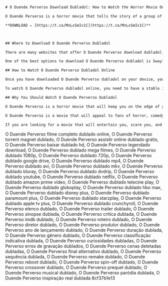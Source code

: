 
 ```html 
# O Duende Perverso Download Dubladol: How to Watch the Horror Movie Online
 
O Duende Perverso is a horror movie that tells the story of a group of friends who encounter a malicious leprechaun during a camping trip. The movie was released in 2020 and has been dubbed in Portuguese for the Brazilian audience. If you are looking for a way to watch O Duende Perverso online, you have come to the right place. In this article, we will show you how to download O Duende Perverso in high quality and enjoy the movie on your device.
 
**DOWNLOAD ✏ [https://t.co/MnLxSmIv1C](https://t.co/MnLxSmIv1C)**


 
## Where to Download O Duende Perverso Dubladol
 
There are many websites that offer O Duende Perverso download dubladol, but not all of them are reliable or safe. Some of them may contain viruses, malware, or unwanted ads that can harm your device or compromise your privacy. To avoid these risks, we recommend you to use a trusted and reputable source that provides O Duende Perverso download dubladol in high quality and without any hassle.
 
One of the best options to download O Duende Perverso dubladol is Sway[^1^], a Microsoft service that allows you to create and share interactive presentations. Sway has a link that lets you download O Duende Perverso dubladol in high quality and with subtitles. The link is https://sway.office.com/1uOuFz0pWVA8TfiS. All you need to do is click on the link and follow the instructions to download O Duende Perverso dubladol on your device.
 
## How to Watch O Duende Perverso Dubladol Online
 
Once you have downloaded O Duende Perverso dubladol on your device, you can watch it online anytime and anywhere. You can use any media player that supports AVI or DVDRip formats, such as VLC, Windows Media Player, or QuickTime. You can also stream O Duende Perverso dubladol online using a web browser that supports HTML5 video, such as Chrome, Firefox, or Safari.
 
To watch O Duende Perverso dubladol online, you need to have a stable internet connection and enough bandwidth to avoid buffering or lagging issues. You also need to have enough storage space on your device to store the downloaded file, which is about 700 MB in size. If you have any problems with watching O Duende Perverso dubladol online, you can contact the Sway support team for assistance.
 
## Why You Should Watch O Duende Perverso Dubladol
 
O Duende Perverso is a horror movie that will keep you on the edge of your seat with its suspenseful plot and terrifying scenes. The movie has received positive reviews from critics and audiences alike, who praised its originality, creativity, and humor. The movie also features a talented cast of actors who deliver convincing performances and bring the characters to life.
 
O Duende Perverso is a movie that will appeal to fans of horror, comedy, and fantasy genres. The movie has a unique premise that mixes Irish folklore with modern-day horror tropes. The movie also has a dark and twisted sense of humor that adds some levity to the scary moments. The movie is not for the faint-hearted, as it contains graphic violence, gore, and language that may offend some viewers.
 
If you are looking for a movie that will entertain you, scare you, and make you laugh at the same time, O Duende Perverso is the perfect choice for you. Download O Duende Perverso dubladol today and watch it online with your friends or family. You will not regret it!
 ``` 
O Duende Perverso filme completo dublado online,  O Duende Perverso torrent magnet dublado,  O Duende Perverso assistir online dublado gratis,  O Duende Perverso baixar dublado hd,  O Duende Perverso legendado download,  O Duende Perverso dublado mega filmes,  O Duende Perverso dublado 1080p,  O Duende Perverso dublado 720p,  O Duende Perverso dublado google drive,  O Duende Perverso dublado mp4,  O Duende Perverso dublado avi,  O Duende Perverso dublado mkv,  O Duende Perverso dublado bluray,  O Duende Perverso dublado dvdrip,  O Duende Perverso dublado youtube,  O Duende Perverso dublado netflix,  O Duende Perverso dublado amazon prime video,  O Duende Perverso dublado telecine play,  O Duende Perverso dublado globoplay,  O Duende Perverso dublado hbo max,  O Duende Perverso dublado disney plus,  O Duende Perverso dublado paramount plus,  O Duende Perverso dublado starzplay,  O Duende Perverso dublado apple tv plus,  O Duende Perverso dublado crunchyroll,  O Duende Perverso elenco dublado,  O Duende Perverso trailer dublado,  O Duende Perverso sinopse dublada,  O Duende Perverso critica dublada,  O Duende Perverso imdb dublado,  O Duende Perverso roteiro dublado,  O Duende Perverso diretor dublado,  O Duende Perverso produtor dublado,  O Duende Perverso ano de lançamento dublado,  O Duende Perverso duração dublada,  O Duende Perverso gênero dublado,  O Duende Perverso classificação indicativa dublada,  O Duende Perverso curiosidades dubladas,  O Duende Perverso erros de gravação dublados,  O Duende Perverso cenas deletadas dubladas,  O Duende Perverso final alternativo dublado,  O Duende Perverso sequência dublada,  O Duende Perverso remake dublado,  O Duende Perverso reboot dublado,  O Duende Perverso spin-off dublado,  O Duende Perverso crossover dublado,  O Duende Perverso prequel dublado,  O Duende Perverso musical dublado,  O Duende Perverso paródia dublada,  O Duende Perverso inspiração real dublada
 8cf37b1e13
 
